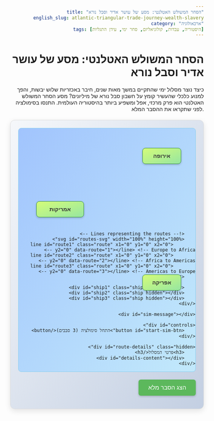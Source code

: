 ```yaml
---
title: "הסחר המשולש האטלנטי: מסע של עושר אדיר וסבל נורא"
english_slug: atlantic-triangular-trade-journey-wealth-slavery
category: "ארכאולוגיה"
tags: [היסטוריה, עבדות, קולוניאליזם, סחר ימי, עידן התגליות]
---
```

# הסחר המשולש האטלנטי: מסע של עושר אדיר וסבל נורא

כיצד נוצר מסלול ימי שהתקיים במשך מאות שנים, חיבר באכזריות שלוש יבשות, והפך למנוע כלכלי שהעשיר קומץ על חשבון סבל נורא של מיליונים? מסע הסחר המשולש האטלנטי הוא פרק מרכזי, אפל ומשפיע ביותר בהיסטוריה העולמית. התנסו בסימולציה לפני שתקראו את ההסבר המלא.

<div id="app-container">
    <div id="map-simulation">
        <div id="europe" class="region" data-region="europe">אירופה</div>
        <div id="africa" class="region" data-region="africa">אפריקה</div>
        <div id="americas" class="region" data-region="americas">אמריקות</div>

        <!-- Lines representing the routes -->
        <svg id="routes-svg" width="100%" height="100%">
            <line id="route1" class="route" x1="0" y1="0" x2="0" y2="0" data-route="1"></line> <!-- Europe to Africa -->
            <line id="route2" class="route" x1="0" y1="0" x2="0" y2="0" data-route="2"></line> <!-- Africa to Americas -->
            <line id="route3" class="route" x1="0" y1="0" x2="0" y2="0" data-route="3"></line> <!-- Americas to Europe -->
        </svg>

        <div id="ship1" class="ship hidden"></div>
        <div id="ship2" class="ship hidden"></div>
        <div id="ship3" class="ship hidden"></div>
    </div>

    <div id="sim-message"></div>

    <div id="controls">
        <button id="start-sim-btn">התחל סימולציה (3 סבבים)</button>
    </div>

    <div id="route-details" class="hidden">
        <h3>פרטי המסלול</h3>
        <div id="details-content"></div>
    </div>
</div>

<button id="toggle-explanation-btn">הצג הסבר מלא</button>

<div id="explanation-section" class="hidden">
    <h2>הסחר המשולש האטלנטי: הרקע וההשפעות</h2>

    <h3>מבוא: מחזור של עבדות, סחורות ועושר</h3>
    <p>הסחר המשולש האטלנטי היה מערכת כלכלית ענקית שפעלה באוקיינוס האטלנטי בין המאה ה-16 למאה ה-19. הוא קישר את אירופה, אפריקה והאמריקות במסלול סחר בצורת משולש. עמוד התווך המרכזי והמחריד של סחר זה היה שעבודם וטרנספורטציה הכפויה של מיליוני בני אדם מאפריקה לאמריקות, כדי שישמשו כוח עבודה במטעים הרווחיים שהקימו המעצמות האירופיות בקולוניות שלהן.</p>

    <h3>שורשי הסחר: הצורך בכוח עבודה בקולוניות</h3>
    <p>עם הקמתן של מושבות אירופיות באמריקות (בעיקר על ידי ספרד, פורטוגל, אנגליה, צרפת והולנד), נוצר צורך עצום בידיים עובדות לעיבוד שטחי ענק של גידולים כמו סוכר, טבק וכותנה. ניסיונות לנצל את האוכלוסייה הילידית נכשלו בגלל מחלות, התנגדות וידע מקומי שאפשר בריחה. האירופים פנו אז לאפריקה, שם סחר עבדים כבר היה קיים בצורות שונות (לרוב שבויים ממלחמות או עבריינים), וראו באפריקאים מקור כוח עבודה "עמיד" וזמין בכמויות אדירות. כך הפך סחר העבדים הקודם, שהיה מצומצם בהיקפו ונפוץ יותר באפריקה ובים התיכון, למנגנון תעשייתי וגלובלי בהיקף חסר תקדים.</p>

    <h3>הרגל הראשונה: מאירופה לאפריקה – "סחורות תמורת בני אדם"</h3>
    <p>ספינות אירופיות יצאו מנמלי מוצא כמו ליברפול, בריסטול, נאנט או אמסטרדם, עמוסות בסחורות ששימשו כ"תמורה" (בפועל, תשלום) עבור האנשים שישועבדו. הסחורות כללו מגוון רחב של מוצרים אירופיים, כגון כלי נשק (רובים, אבק שריפה), טקסטיל, אלכוהול (רום, ברנדי), כלי מתכת, חרוזים, ומוצרי יוקרה קטנים. סוחרים אפריקאים או שליטים מקומיים לאורך חופי מערב אפריקה (לעיתים גם מפנים היבשת) סחרו את אותם מוצרים תמורת שבויים שנלכדו במלחמות, פשיטות או חטיפות ייעודיות למטרת הסחר. סחר זה הגביר סכסוכים פנימיים באפריקה ושיבש את המבנים החברתיים והכלכליים המקומיים.</p>

    <h3>הרגל השני: "המעבר האמצעי" (Middle Passage) – מסע האימה לאמריקה</h3>
    <p>זו הייתה הרגל האכזרית וההרסנית ביותר של הסחר המשולש. האנשים שנלכדו שועבדו והועברו בכפייה אל עבר האוקיינוס האטלנטי, בבטן אוניות צפופות ומזוהמות בתנאים בלתי נתפסים. המסע ארך שבועות או חודשים, במהלכם נדחסו האסירים זה לצד זה, סבלו ממחלות קשות (דיזנטריה, אבעבועות שחורות), תת-תזונה, אלימות, דיכוי פסיכולוגי והשפלה מתמדת. שיעורי התמותה במהלך המעבר היו גבוהים ביותר, מוערכים בממוצע ב-15-25%, אך לעיתים אף הרבה יותר. על פי הערכות היסטוריות, כ-10 עד 12 מיליון אפריקאים שרדו את המסע והגיעו לאמריקות, אך מיליונים רבים אחרים מתו בתהליך הלכידה באפריקה, ההובלה לחופים, ההמתנה על החוף, ובמהלך המעבר עצמו. מסע זה השאיר צלקת עמוקה בתולדות האנושות ועיצב מחדש את הדמוגרפיה והחברה באמריקות.</p>

    <h3>הרגל השלישית: מאמריקה לאירופה – הפירות המרים של העבודה המשועבדת</h3>
    <p>לאחר פריקת האנשים המשועבדים באמריקות (בעיקר באיים הקריביים, ברזיל, וצפון אמריקה), האוניות מולאו בתוצרת שנוצרה על ידי עבודתם הכפויה. סחורות אלו כללו בעיקר סוכר (שהיה רווחי להפליא), טבק, כותנה, קפה, אינדיגו, רום, מולסה, עץ ופרוות. סחורות "קולוניאליות" אלו הובלו חזרה לאירופה ונמכרו שם ברווחים עצומים. רווחים אלה היו מנוע כלכלי אדיר, תדלקו את התפתחות התעשייה והמסחר באירופה, מימנו את המשך הסחר המשולש עצמו, והיוו בסיס לצבירת הון שעיצב את העולם המודרני. הצריכה של מוצרים כמו סוכר, קפה וטבק הפכה לנחלת הכלל בחברה האירופית.</p>

    <h3>מורשת הסחר: השפעות ארוכות טווח</h3>
    <ul>
        <li>**באפריקה:** הרס חברתי וכלכלי עצום, איבוד אוכלוסייה צעירה ופרודוקטיבית בהיקפים בלתי נתפסים, החלשת ממלכות ומבנים חברתיים, הגברת מלחמות פנימיות למטרת לכידת עבדים, ודיכוי פוטנציאל התפתחות מקומי.</li>
        <li>**באמריקות:** יצירת חברות קולוניאליות שנבנו על בסיס מוסד העבדות, עם היררכיות גזעיות נוקשות ועמוקות שעדיין משפיעות היום. הגעתם הכפויה של מיליוני אפריקאים עיצבה את התרבות (מוזיקה, דת, אמנות, שפה) של אזורים רבים באמריקות, במקביל לסבל והדיכוי הבלתי פוסקים של האוכלוסייה המשועבדת וצאצאיה.</li>
        <li>**באירופה:** צמיחה כלכלית מואצת, צבירת הון עצום, התפתחות נמלים ומרכזי מסחר, ומימון המהפכה התעשייתית. הסחר הגביר את כוחן של מעצמות ימיות והשפיע על התרבות האירופית באמצעות הנגישות למוצרים קולוניאליים.</li>
    </ul>

    <h3>קץ הסחר והמאבק לביטול העבדות</h3>
    <p>במאה ה-19 החל הסחר המשולש לדעוך בהשפעת גורמים כמו התחזקות תנועות נגד עבדות (אבולושניזם), שינויים כלכליים, ופעולות חוקיות של מדינות שונות לאסור את סחר העבדים (בריטניה ב-1807) ולבטל את מוסד העבדות עצמו (בריטניה ב-1833, צרפת ב-1848, ארה"ב ב-1865, ברזיל ב-1888). למרות ביטולו הרשמי של הסחר והעבדות, השפעותיהם ההרסניות נמשכו דורות רבים קדימה ומעצבות את העולם עד ימינו.</p>
</div>

<style>
    /* הגדרות כלליות ו-RTL */
    #app-container {
        font-family: 'Arial', 'Helvetica Neue', Helvetica, sans-serif;
        max-width: 960px; /* מעט רחב יותר */
        margin: 20px auto;
        padding: 20px;
        border: 1px solid #ddd;
        border-radius: 12px; /* פינות מעוגלות יותר */
        background: linear-gradient(to bottom right, #f5f7fa, #c3cfe2); /* רקע גרדיאנט עדין */
        direction: rtl; /* RTL support */
        text-align: right;
        box-shadow: 0 5px 15px rgba(0,0,0,0.1); /* צל עדין */
    }

    h1, h2, h3, p, ul, div, button {
        text-align: right; /* ודא יישור לימין */
    }

    #map-simulation {
        position: relative;
        width: 100%;
        padding-top: 55%; /* יחס גובה-רוחב מותאם יותר למפה אטלנטית */
        background: linear-gradient(to bottom right, #a1c4fd, #c2e9fb); /* גרדיאנט תכלת לאוקיינוס */
        border: 1px solid #89cff0;
        border-radius: 8px;
        box-sizing: border-box;
        margin-bottom: 20px;
        overflow: hidden; /* לוודא שהכל נשאר בפנים */
    }

    .region {
        position: absolute;
        background: linear-gradient(to bottom right, #d4fc79, #96e6a1); /* גרדיאנט ירוק ליבשות */
        border: 1px solid #388e3c;
        padding: 12px 15px; /* מרווח פנימי גדול יותר */
        border-radius: 8px; /* פינות מעוגלות */
        text-align: center;
        font-weight: bold;
        font-size: 1em; /* גודל גופן מעט גדול יותר */
        color: #333;
        z-index: 10; /* Above lines */
        box-shadow: 0 2px 5px rgba(0,0,0,0.2); /* צל קטן לאפקט תלת ממד */
        transition: transform 0.3s ease-in-out, box-shadow 0.3s ease-in-out; /* אנימציית ריחוף/צל בעת אינטראקציה */
    }

    .region:hover {
         transform: translateY(-3px);
         box-shadow: 0 4px 8px rgba(0,0,0,0.3);
         cursor: pointer; /* מראה שהן אינטראקטיביות */
    }

    /* אנימציית פעימה עבור האזור הפעיל בסימולציה */
    .region.active {
        animation: pulse 1s infinite ease-in-out alternate;
    }

    @keyframes pulse {
        from { transform: scale(1); box-shadow: 0 0 0 rgba(56, 142, 60, 0.7); }
        to { transform: scale(1.05); box-shadow: 0 0 10px rgba(56, 142, 60, 1); }
    }


    /* מיקום משוער ליבשות באוקיינוס האטלנטי */
    #europe { top: 8%; left: 70%; width: 15%; }
    #africa { top: 60%; left: 70%; width: 15%; }
    #americas { top: 30%; left: 10%; width: 20%; }


    #routes-svg {
        position: absolute;
        top: 0;
        left: 0;
        width: 100%;
        height: 100%;
        z-index: 5; /* Below regions, above background */
        /* pointer-events: none; /* Allow clicks on underlying elements if needed */
    }

    .route {
        stroke: rgba(229, 115, 115, 0.8); /* Reddish color for routes, slightly transparent */
        stroke-width: 4; /* קו עבה יותר */
        fill: none;
        opacity: 0.8;
        cursor: pointer; /* Make routes clickable */
        pointer-events: all; /* Enable click on stroke */
        transition: stroke-width 0.3s, opacity 0.3s;
    }

    .route:hover {
        stroke-width: 6;
        opacity: 1;
        stroke: rgba(198, 40, 40, 1); /* צבע אדום עז יותר בעת ריחוף */
    }

    /* אנימציית הבהוב עבור המסלול הפעיל בסימולציה */
    .route.active {
        stroke: rgba(198, 40, 40, 1); /* צבע אדום עז */
        stroke-width: 6;
        opacity: 1;
        animation: route-pulse 1.5s infinite ease-in-out alternate;
    }

    @keyframes route-pulse {
        from { stroke: rgba(198, 40, 40, 0.8); stroke-width: 4; }
        to { stroke: rgba(198, 40, 40, 1); stroke-width: 6; }
    }

    .ship {
        position: absolute;
        font-size: 2.5em; /* ספינה גדולה ובולטת יותר */
        z-index: 15; /* Above everything */
        color: #3b5998; /* צבע כחול עמוק לספינה */
        text-shadow: 1px 1px 2px rgba(0,0,0,0.3); /* צל קטן לספינה */
        /* transition property is set dynamically in JS */
    }

     /* Use specific ship emojis/icons per leg for better storytelling */
     #ship1::before { content: '📦'; /* סחורות מאירופה */ }
     #ship2::before { content: ' chains '; /* רמז לעבדים */ color: #c0392b; /* אדום עגום */ }
     #ship3::before { content: '💰'; /* סחורות רווחיות לאירופה */ }


    .hidden {
        display: none;
    }

    #sim-message {
        text-align: center;
        margin-bottom: 20px;
        font-size: 1.1em;
        color: #333;
        min-height: 2em; /* לשמור על מקום גם כשהוא ריק */
    }

    #controls {
        text-align: center;
        margin-bottom: 20px;
    }

    button {
        padding: 12px 25px; /* מרווח פנימי גדול יותר */
        font-size: 1.1em; /* גודל גופן גדול יותר */
        cursor: pointer;
        background-color: #5cb85c; /* ירוק נעים */
        color: white;
        border: none;
        border-radius: 6px; /* פינות מעוגלות */
        transition: background-color 0.3s ease, transform 0.1s ease, box-shadow 0.3s ease; /* אנימציות בלחיצה וריחוף */
        box-shadow: 0 2px 5px rgba(0,0,0,0.2);
    }

    button:hover {
        background-color: #4cae4c; /* ירוק כהה יותר בריחוף */
        box-shadow: 0 3px 6px rgba(0,0,0,0.3);
    }

    button:active {
        transform: scale(0.98); /* כיווץ קל בלחיצה */
        box-shadow: 0 1px 3px rgba(0,0,0,0.2);
    }

    button:disabled {
        background-color: #cccccc;
        cursor: not-allowed;
        box-shadow: none;
    }


    #route-details {
        margin-top: 20px;
        padding: 20px; /* מרווח פנימי גדול יותר */
        border: 1px solid #b0bec5;
        border-radius: 8px; /* פינות מעוגלות */
        background-color: #e0f2f7; /* רקע תכלת בהיר לאזור הפרטים */
        transition: all 0.5s ease-in-out; /* אנימציה בהצגה/הסתרה */
    }

    #route-details h3 {
        margin-top: 0;
        color: #37474f;
        border-bottom: 1px solid #b0bec5; /* קו הפרדה לכותרת */
        padding-bottom: 8px;
        margin-bottom: 10px;
    }

    #route-details p {
        margin-bottom: 10px;
        line-height: 1.5;
        color: #555;
    }


    #explanation-section {
        margin-top: 30px;
        padding: 25px; /* מרווח פנימי גדול יותר */
        border-top: 2px solid #ccc; /* קו הפרדה עבה יותר */
        background-color: #ffffff; /* רקע לבן להסבר */
        border-radius: 8px;
        direction: rtl; /* RTL support */
        text-align: right;
        line-height: 1.7; /* מרווח שורות גדול יותר */
        color: #333;
        box-shadow: 0 2px 10px rgba(0,0,0,0.08);
    }

    #explanation-section h2 {
        color: #0277bd; /* כחול עמוק לכותרת ראשית */
        margin-bottom: 20px;
        border-bottom: 1px solid #b3e5fc;
        padding-bottom: 10px;
    }

    #explanation-section h3 {
        color: #4CAF50; /* ירוק לכותרות משנה */
        margin-top: 20px;
        margin-bottom: 10px;
    }

    #explanation-section p,
    #explanation-section ul {
        margin-bottom: 18px; /* מרווח גדול יותר בין פסקאות ורשימות */
    }

    #explanation-section ul {
        padding-left: 0; /* בטל ריפוד שמאל */
        padding-right: 25px; /* ריפוד ימין לרשימות */
        list-style-type: disc;
    }

     #explanation-section li {
         margin-bottom: 8px; /* מרווח בין פריטי רשימה */
     }

    /* התאמות נוספות ל-RTL */
    #explanation-section ul {
        padding-left: 0;
        padding-right: 20px; /* Standard RTL padding */
    }
</style>

<script>
    document.addEventListener('DOMContentLoaded', () => {
        const startSimBtn = document.getElementById('start-sim-btn');
        const toggleExplanationBtn = document.getElementById('toggle-explanation-btn');
        const explanationSection = document.getElementById('explanation-section');
        const europeEl = document.getElementById('europe');
        const africaEl = document.getElementById('africa');
        const americasEl = document.getElementById('americas');
        const route1El = document.getElementById('route1'); // Europe to Africa
        const route2El = document.getElementById('route2'); // Africa to Americas
        const route3El = document.getElementById('route3'); // Americas to Europe
        const ship1El = document.getElementById('ship1');
        const ship2El = document.getElementById('ship2');
        const ship3El = document.getElementById('ship3');
        const detailsDiv = document.getElementById('route-details');
        const detailsContentDiv = document.getElementById('details-content');
        const simMessageDiv = document.getElementById('sim-message');
        const svgEl = document.getElementById('routes-svg');

        let simulationRunning = false;
        const totalSimCycles = 3;
        let currentCycle = 0;

        // Get center coordinates of regions relative to the SVG
        const getCenter = (el) => {
            const rect = el.getBoundingClientRect();
            const svgRect = svgEl.getBoundingClientRect();
            // Convert coordinates relative to SVG parent
            const x = rect.left + rect.width / 2 - svgRect.left;
            const y = rect.top + rect.height / 2 - svgRect.top;
            return { x, y };
        };

        // Update line positions based on region positions
        const updateRouteLines = () => {
            const europePos = getCenter(europeEl);
            const africaPos = getCenter(africaEl);
            const americasPos = getCenter(americasEl);

            // Europe to Africa (Route 1)
            route1El.setAttribute('x1', europePos.x);
            route1El.setAttribute('y1', europePos.y);
            route1El.setAttribute('x2', africaPos.x);
            route1El.setAttribute('y2', africaPos.y);

            // Africa to Americas (Route 2 - Middle Passage)
            route2El.setAttribute('x1', africaPos.x);
            route2El.setAttribute('y1', africaPos.y);
            route2El.setAttribute('x2', americasPos.x);
            route2El.setAttribute('y2', americasPos.y);

            // Americas to Europe (Route 3)
            route3El.setAttribute('x1', americasPos.x);
            route3El.setAttribute('y1', americasPos.y);
            route3El.setAttribute('x2', europePos.x);
            route3El.setAttribute('y2', europePos.y);
        };

        // Ensure lines are positioned correctly initially and on resize
        const resizeObserver = new ResizeObserver(updateRouteLines);
        resizeObserver.observe(svgEl.parentElement); // Observe the parent container for size changes

        // Data for route details and simulation messages
        const routeDetails = {
            1: {
                title: "הרגל הראשונה: מאירופה לאפריקה (סחורות)",
                content: "<p>אוניות אירופיות הובילו סחורות כמו כלי נשק, טקסטיל, אלכוהול ועוד, כדי לסחור אותן תמורת בני אדם משועבדים באפריקה.</p>"
            },
            2: {
                title: "הרגל השני: 'המעבר האמצעי' (Middle Passage - אנשים משועבדים)",
                content: "<p>המסע האכזרי והקטלני ביותר. מיליוני אפריקאים שועבדו והועברו באוניות צפופות לאמריקות, בתנאים מחרידים שגרמו לתמותה גבוהה.</p>"
            },
            3: {
                title: "הרגל השלישית: מאמריקה לאירופה (סחורות מטעים)",
                content: "<p>אוניות חזרו לאירופה עמוסות בתוצרת רווחית שיוצרה בעבודת עבדים באמריקות: סוכר, טבק, כותנה, קפה ועוד. רווחים אלו תדלקו את כלכלות אירופה.</p>"
            }
        };

        const simMessages = {
            1: "📦 אוניות אירופיות יוצאות לאפריקה עמוסות סחורות...",
            2: "⛓️ מתחיל 'המעבר האמצעי' האכזרי: אנשים משועבדים בדרך לאמריקות...",
            3: "💰 אוניות חוזרות לאירופה עמוסות סחורות מטעים רווחיות...",
            end: "🔄 סבב הסימולציה ה- %CYCLE% מתוך %TOTAL% הסתיים.",
            final_end: "✅ הסימולציה הסתיימה. לחץ על קו במסלול לפרטים נוספים."
        };

        const showRouteDetails = (routeNum) => {
            // Only show details if simulation is not running, or if it just ended
            if (simulationRunning) return;

            detailsDiv.classList.remove('hidden');
            detailsContentDiv.innerHTML = `<h3>${routeDetails[routeNum].title}</h3>${routeDetails[routeNum].content}`;

            // Optional: Highlight the clicked route temporarily
            const routeEl = document.getElementById(`route${routeNum}`);
            routeEl.classList.add('active');
            setTimeout(() => {
                 routeEl.classList.remove('active');
            }, 1000); // Highlight for 1 second
        };

        // Add click handlers to routes to show static details
        route1El.addEventListener('click', () => showRouteDetails(1));
        route2El.addEventListener('click', () => showRouteDetails(2));
        route3El.addEventListener('click', () => showRouteDetails(3));

        // Simulation logic
        const animateShip = (shipEl, startEl, endEl, durationMultiplier, message, routeEl, startRegionEl, endRegionEl, onComplete) => {
             if (!shipEl || !startEl || !endEl || !routeEl || !startRegionEl || !endRegionEl) {
                 console.error("Missing elements for animation");
                 return;
             }

            shipEl.classList.remove('hidden');
            startRegionEl.classList.add('active'); // Highlight start region
            routeEl.classList.add('active'); // Highlight route

            const startPos = getCenter(startEl);
            const endPos = getCenter(endEl);

            // Set initial position
            shipEl.style.left = `${startPos.x}px`;
            shipEl.style.top = `${startPos.y}px`;
            shipEl.style.transform = 'translate(-50%, -50%)'; // Center ship icon
            shipEl.style.transition = 'none'; // Reset transition for immediate repositioning

            // Calculate distance for scaling duration (pixel distance on screen)
            const dx = endPos.x - startPos.x;
            const dy = endPos.y - startPos.y;
            const dist = Math.sqrt(dx * dx + dy * dy);
            // Scale duration based on distance and a multiplier. Base duration could be 1000ms per ~200px distance.
            const baseSpeed = 200; // pixels per second reference
            const actualDuration = (dist / baseSpeed) * durationMultiplier; // durationMultiplier allows some legs to be longer/shorter

            // Determine ship rotation based on direction (simple left/right flip for horizontal movement)
            // Note: Emoji ships don't rotate arbitrarily well with CSS alone based on exact angle.
            // Simple horizontal flip is achievable with transform: scaleX(-1);
            // For complex paths, this simple flip won't look right. Let's omit angle-based rotation for simplicity
            // within constraints, but we can flip for leftward movement if needed.
            // const angle = Math.atan2(dy, dx) * 180 / Math.PI;
            // shipEl.style.transform = `translate(-50%, -50%) rotate(${angle}deg)`; // This works visually but isn't RTL-aware

            // For RTL, the ship icon might need to face the opposite direction of movement.
            // The standard ship emoji faces right. For movement to the left (Americas), we might flip it.
             if (dx < 0) { // Moving left (e.g., Africa to Americas)
                 shipEl.style.transform = 'translate(-50%, -50%) scaleX(-1)';
             } else { // Moving right or mostly vertical
                 shipEl.style.transform = 'translate(-50%, -50%) scaleX(1)';
             }


            simMessageDiv.textContent = message; // Update simulation message

            // Start animation using requestAnimationFrame for smoother visuals
            requestAnimationFrame(() => {
                 // Set the transition property *after* setting the initial position
                 shipEl.style.transition = `left ${actualDuration}ms linear, top ${actualDuration}ms linear, transform ${actualDuration}ms linear`;

                 // Set the final position to start the animation
                 shipEl.style.left = `${endPos.x}px`;
                 shipEl.style.top = `${endPos.y}px`;

                // Keep the transform logic here as well for the end state of the animation
                if (dx < 0) {
                     shipEl.style.transform = 'translate(-50%, -50%) scaleX(-1)';
                 } else {
                     shipEl.style.transform = 'translate(-50%, -50%) scaleX(1)';
                 }
            });


            // Hide ship and call complete function after animation duration
            setTimeout(() => {
                shipEl.classList.add('hidden');
                routeEl.classList.remove('active'); // Remove highlight
                startRegionEl.classList.remove('active'); // Remove highlight
                // Note: The END region is highlighted in the *next* step as the START region of the next leg.

                // Reset transition for the next animation cycle
                 shipEl.style.transition = 'none';
                 shipEl.style.left = `${startPos.x}px`; // Reset position immediately

                if (onComplete) {
                    onComplete();
                }
            }, actualDuration);
        };

        const runSimulationCycle = (cycle) => {
            if (cycle > totalSimCycles) {
                endSimulation();
                return;
            }

            currentCycle = cycle;

            // Leg 1: Europe to Africa (Goods)
            animateShip(ship1El, europeEl, africaEl, 1.0, simMessages[1], route1El, europeEl, africaEl, () => {
                // Leg 2: Africa to Americas (Enslaved People - Middle Passage)
                // Use a longer duration multiplier for this leg to emphasize the difficulty/length
                animateShip(ship2El, africaEl, americasEl, 1.8, simMessages[2], route2El, africaEl, americasEl, () => {
                    // Leg 3: Americas to Europe (Plantation Goods)
                    animateShip(ship3El, americasEl, europeEl, 1.3, simMessages[3], route3El, americasEl, europeEl, () => {
                        // Cycle complete
                        simMessageDiv.textContent = simMessages.end.replace('%CYCLE%', currentCycle).replace('%TOTAL%', totalSimCycles);
                        // Add a slight pause before the next cycle or ending
                        setTimeout(() => {
                            runSimulationCycle(cycle + 1);
                        }, 1500); // Pause for 1.5 seconds
                    });
                });
            });
        };


        const startSimulation = () => {
            if (simulationRunning) return;
            simulationRunning = true;
            startSimBtn.disabled = true; // Disable button while simulating
            detailsDiv.classList.add('hidden'); // Hide details during simulation
            simMessageDiv.textContent = "הסימולציה מתחילה...";

            runSimulationCycle(1); // Start the first cycle
        };

        const endSimulation = () => {
            simulationRunning = false;
            startSimBtn.disabled = false; // Enable button
            detailsDiv.classList.remove('hidden'); // Show details area again
            detailsContentDiv.innerHTML = `<p>${simMessages.final_end}</p>`;
            simMessageDiv.textContent = ""; // Clear simulation message
        };


        startSimBtn.addEventListener('click', startSimulation);

        // Toggle explanation visibility
        toggleExplanationBtn.addEventListener('click', () => {
            const isHidden = explanationSection.classList.contains('hidden');
            if (isHidden) {
                explanationSection.classList.remove('hidden');
                toggleExplanationBtn.textContent = 'הסתר הסבר מלא';
            } else {
                explanationSection.classList.add('hidden');
                toggleExplanationBtn.textContent = 'הצג הסבר מלא';
                // Scroll back up to the simulation area when hiding explanation
                detailsDiv.scrollIntoView({ behavior: 'smooth', block: 'start' });
            }
        });

        // Initial setup
        updateRouteLines(); // Position lines correctly on load
        detailsContentDiv.innerHTML = "<p>לחץ על 'התחל סימולציה' כדי לראות את זרימת הסחר. לחץ על קו במסלול (לפני או אחרי הסימולציה) כדי לראות פרטים עליו.</p>";
        detailsDiv.classList.remove('hidden'); // Show initial message
        simMessageDiv.textContent = ""; // Ensure sim message is empty initially

         // Add a small visual cue to regions that they are clickable (even if they only show details on route click now)
         document.querySelectorAll('.region').forEach(region => {
             region.style.cursor = 'pointer';
             region.title = `אזור: ${region.textContent}`; // Add title attribute
         });


    });
</script>
